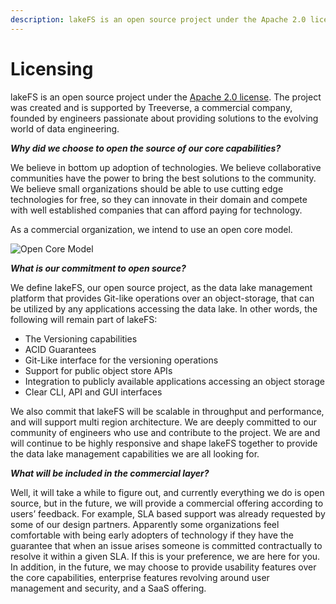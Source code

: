 ```yaml
---
description: lakeFS is an open source project under the Apache 2.0 license. 
---
```


# Licensing

lakeFS is an open source project under the [Apache 2.0 license](https://www.apache.org/licenses/LICENSE-2.0).
The project was created and is supported by Treeverse, a commercial company, founded by engineers passionate about providing solutions to the evolving world of data engineering.

***Why did we choose to open the source of our core capabilities?***

We believe in bottom up adoption of technologies.
We believe collaborative communities have the power to bring the best solutions to the community.
We believe small organizations should be able to use cutting edge technologies for free, so they can innovate in their domain and compete with well established companies that can afford paying for technology.

As a commercial organization, we intend to use an open core model.

![Open Core Model](../assets/img/open_core.png)

***What is our commitment to open source?***

We define lakeFS, our open source project, as the data lake management platform that provides Git-like operations over an object-storage, that can be utilized by any applications accessing the data lake. 
In other words, the following will remain part of lakeFS:

- The Versioning capabilities
- ACID Guarantees
- Git-Like interface for the versioning operations
- Support for public object store APIs
- Integration to publicly available applications accessing an object storage
- Clear CLI, API and GUI interfaces

We also commit that lakeFS will be scalable in throughput and performance, and will support multi region architecture.
We are deeply committed to our community of engineers who use and contribute to the project. We are and will continue to be highly responsive and shape lakeFS together to provide the data lake management capabilities we are all looking for.

***What will be included in the commercial layer?***

Well, it will take a while to figure out, and currently everything we do is open source, but in the future, we will provide a commercial offering according to users’ feedback.
For example, SLA based support was already requested by some of our design partners. Apparently some organizations feel comfortable with being early adopters of technology if they have the guarantee that when an issue arises someone is committed contractually to resolve it within a given SLA. If this is your preference, we are here for you.
In addition, in the future, we may choose to provide usability features over the core capabilities, enterprise features revolving around user management and security, and a SaaS offering.

